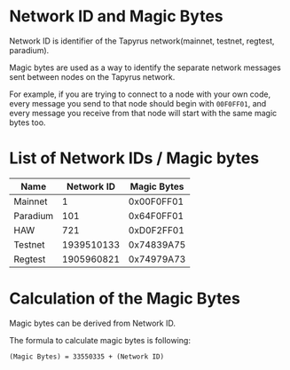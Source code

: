 Network ID and Magic Bytes
===================

Network ID is identifier of the Tapyrus network(mainnet, testnet, regtest, paradium).

Magic bytes are used as a way to identify the separate network messages sent between nodes on the Tapyrus network.

For example, if you are trying to connect to a node with your own code, every message you send to that node should begin with `00F0FF01`, and every message you receive from that node will start with the same magic bytes too.

List of Network IDs / Magic bytes
===================

| Name        | Network ID | Magic Bytes |
| ----------- | ---------- | ----------- |
| Mainnet     | 1          | 0x00F0FF01  |
| Paradium    | 101        | 0x64F0FF01  |
| HAW         | 721        | 0xD0F2FF01  |
| Testnet     | 1939510133 | 0x74839A75  |
| Regtest     | 1905960821 | 0x74979A73  |

Calculation of the Magic Bytes
===================

Magic bytes can be derived from Network ID.

The formula to calculate magic bytes is following:

```
(Magic Bytes) = 33550335 + (Network ID)
```

